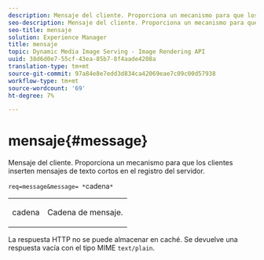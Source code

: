 ```yaml
---
description: Mensaje del cliente. Proporciona un mecanismo para que los clientes inserten mensajes de texto cortos en el registro del servidor.
seo-description: Mensaje del cliente. Proporciona un mecanismo para que los clientes inserten mensajes de texto cortos en el registro del servidor.
seo-title: mensaje
solution: Experience Manager
title: mensaje
topic: Dynamic Media Image Serving - Image Rendering API
uuid: 38d6d0e7-55cf-43ea-85b7-8f4aade4208a
translation-type: tm+mt
source-git-commit: 97a84e8e7edd3d834ca42069eae7c09c00d57938
workflow-type: tm+mt
source-wordcount: '69'
ht-degree: 7%

---
```



# mensaje{#message}

Mensaje del cliente. Proporciona un mecanismo para que los clientes inserten mensajes de texto cortos en el registro del servidor.

`req=message&message= *`cadena`*`

<table id="simpletable_9AF29AA336C4447BBC2FD4A7D43ED91B"> 
 <tr class="strow"> 
  <td class="stentry"> <p><span class="varname"> cadena</span> </p> </td> 
  <td class="stentry"> <p>Cadena de mensaje. </p></td> 
 </tr> 
</table>

La respuesta HTTP no se puede almacenar en caché. Se devuelve una respuesta vacía con el tipo MIME `text/plain`.
